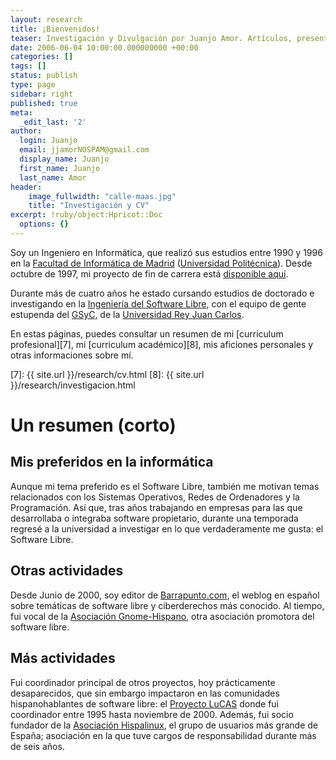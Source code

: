 ```yaml
---
layout: research
title: ¡Bienvenidos!
teaser: Investigación y Divulgación por Juanjo Amor. Artículos, presentaciones y otros trabajos.
date: 2006-06-04 10:00:00.000000000 +00:00
categories: []
tags: []
status: publish
type: page
sidebar: right
published: true
meta:
  _edit_last: '2'
author:
  login: Juanjo
  email: jjamorNOSPAM@gmail.com
  display_name: Juanjo
  first_name: Juanjo
  last_name: Amor
header:
    image_fullwidth: "calle-maas.jpg"
    title: "Investigación y CV"
excerpt: !ruby/object:Hpricot::Doc
  options: {}
---
```


Soy un Ingeniero en Informática, que realizó sus estudios entre 1990 y 1996 en la [Facultad de Informática de Madrid][1] ([Universidad Politécnica][2]). Desde octubre de 1997, mi proyecto de fin de carrera está [disponible aquí][3]. 

Durante más de cuatro años he estado cursando estudios de doctorado e investigando en la [Ingeniería del Software Libre][4], con el equipo de gente estupenda del [GSyC][5], de la [Universidad Rey Juan Carlos][6].

En estas páginas, puedes consultar un resumen de mi [curriculum profesional][7], mi [curriculum académico][8], mis aficiones personales y otras informaciones sobre mí.

[1]: http://www.fi.upm.es/
[2]: http://www.upm.es/
[3]: http://googledrive.com/host/0Bx8Qihapa6BLfmwxZXY2QUlvRFVydU5KZTY4WVNDd0NvRzF5TDVoWXNEVVZhbjUwMWM1Y2c/edu/pfc/
[4]: http://www.libresoft.es/
[5]: http://gsyc.escet.urjc.es/
[6]: http://www.urjc.es/
[7]: {{ site.url }}/research/cv.html
[8]: {{ site.url }}/research/investigacion.html

Un resumen (corto)
==================

Mis preferidos en la informática
--------------------------------

Aunque mi tema preferido es el Software Libre, también me motivan temas relacionados con los Sistemas Operativos, Redes de Ordenadores y la Programación. Así que, tras años trabajando en empresas para las que desarrollaba o integraba software propietario, durante una temporada regresé a la universidad a investigar en lo que verdaderamente me gusta: el Software Libre.

Otras actividades
-----------------

Desde Junio de 2000, soy editor de [Barrapunto.com][9], el weblog en español sobre temáticas de software libre y ciberderechos más conocido. Al tiempo, fui vocal de la [Asociación Gnome-Hispano][10], otra asociación promotora del software libre.

Más actividades
---------------

Fui coordinador principal de otros proyectos, hoy prácticamente desaparecidos, que sin embargo impactaron en las comunidades hispanohablantes de software libre: el [Proyecto LuCAS][11] donde fui coordinador entre 1995 hasta noviembre de 2000. Además, fui socio fundador de la [Asociación Hispalinux][12], el grupo de usuarios más grande de España; asociación en la que tuve cargos de responsabilidad durante más de seis años.

[9]: http://barrapunto.com/
[10]: http://es.gnome.org/
[11]: http://es.tldp.org/
[12]: http://www.hispalinux.es/

